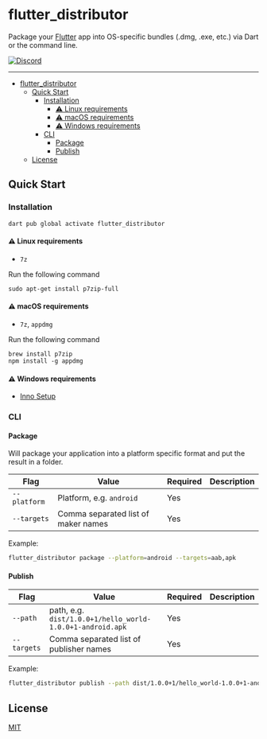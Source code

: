# flutter_distributor

<!-- [![pub version][pub-image]][pub-url]

[pub-image]: https://img.shields.io/pub/v/flutter_distributor.svg
[pub-url]: https://pub.dev/packages/flutter_distributor -->

Package your [Flutter](https://flutter.dev) app into OS-specific bundles (.dmg, .exe, etc.) via Dart or the command line.

[![Discord](https://img.shields.io/badge/discord-%237289DA.svg?style=for-the-badge&logo=discord&logoColor=white)](https://discord.gg/zPa6EZ2jqb)

---

<!-- START doctoc generated TOC please keep comment here to allow auto update -->
<!-- DON'T EDIT THIS SECTION, INSTEAD RE-RUN doctoc TO UPDATE -->

- [flutter_distributor](#flutter_distributor)
  - [Quick Start](#quick-start)
    - [Installation](#installation)
      - [⚠️ Linux requirements](#️-linux-requirements)
      - [⚠️ macOS requirements](#️-macos-requirements)
      - [⚠️ Windows requirements](#️-windows-requirements)
    - [CLI](#cli)
      - [Package](#package)
      - [Publish](#publish)
  - [License](#license)

<!-- END doctoc generated TOC please keep comment here to allow auto update -->

## Quick Start

### Installation

```
dart pub global activate flutter_distributor
```

#### ⚠️ Linux requirements

- `7z`

Run the following command

```
sudo apt-get install p7zip-full
```


#### ⚠️ macOS requirements

- `7z`, `appdmg`

Run the following command

```
brew install p7zip
npm install -g appdmg
```

#### ⚠️ Windows requirements

- [Inno Setup](https://jrsoftware.org/isinfo.php)

### CLI

#### Package

Will package your application into a platform specific format and put the result in a folder.

| Flag         | Value                               | Required | Description |
| ------------ | ----------------------------------- | -------- | ----------- |
| `--platform` | Platform, e.g. `android`            | Yes      |             |
| `--targets`  | Comma separated list of maker names | Yes      |             |

Example:

```bash
flutter_distributor package --platform=android --targets=aab,apk
```

#### Publish

| Flag        | Value                                                     | Required | Description |
| ----------- | --------------------------------------------------------- | -------- | ----------- |
| `--path`    | path, e.g. `dist/1.0.0+1/hello_world-1.0.0+1-android.apk` | Yes      |             |
| `--targets` | Comma separated list of publisher names                   | Yes      |             |

Example:

```bash
flutter_distributor publish --path dist/1.0.0+1/hello_world-1.0.0+1-android.apk --targets fir,pgyers
```

## License

[MIT](./LICENSE)